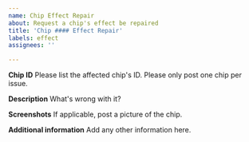 ```yaml
---
name: Chip Effect Repair
about: Request a chip's effect be repaired
title: 'Chip #### Effect Repair'
labels: effect
assignees: ''

---
```


**Chip ID**
Please list the affected chip's ID.  Please only post one chip per issue.

**Description**
What's wrong with it?

**Screenshots**
If applicable, post a picture of the chip.

**Additional information**
Add any other information here.
